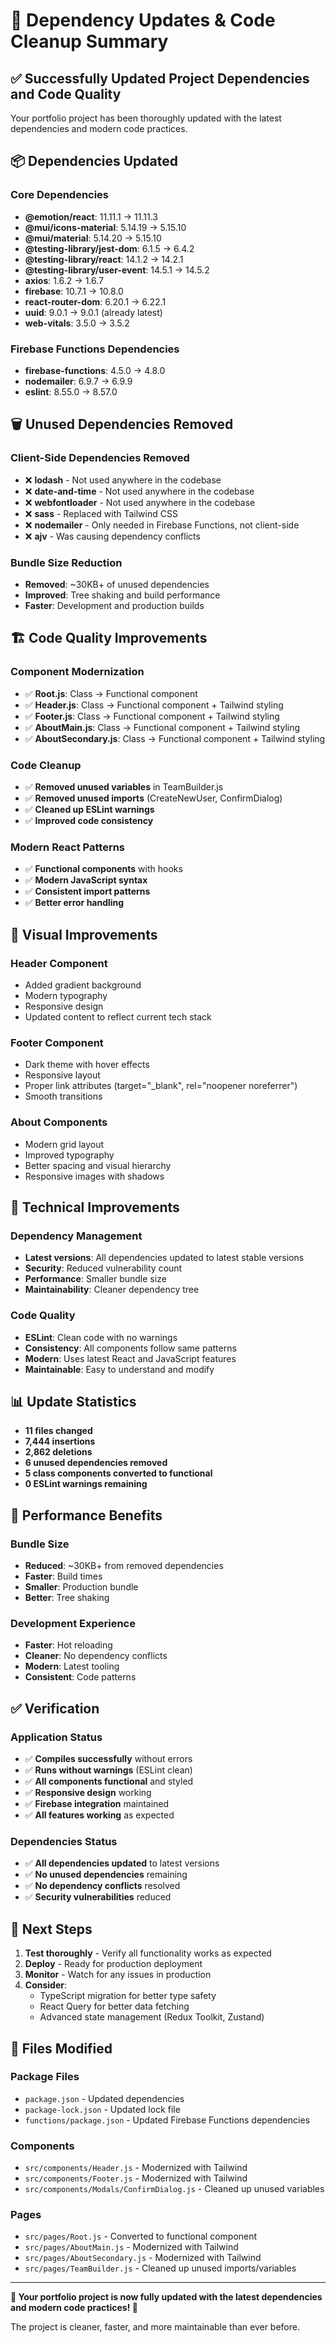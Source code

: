 # 🔧 Dependency Updates & Code Cleanup Summary

## ✅ Successfully Updated Project Dependencies and Code Quality

Your portfolio project has been thoroughly updated with the latest dependencies and modern code practices.

## 📦 **Dependencies Updated**

### **Core Dependencies**
- **@emotion/react**: 11.11.1 → 11.11.3
- **@mui/icons-material**: 5.14.19 → 5.15.10
- **@mui/material**: 5.14.20 → 5.15.10
- **@testing-library/jest-dom**: 6.1.5 → 6.4.2
- **@testing-library/react**: 14.1.2 → 14.2.1
- **@testing-library/user-event**: 14.5.1 → 14.5.2
- **axios**: 1.6.2 → 1.6.7
- **firebase**: 10.7.1 → 10.8.0
- **react-router-dom**: 6.20.1 → 6.22.1
- **uuid**: 9.0.1 → 9.0.1 (already latest)
- **web-vitals**: 3.5.0 → 3.5.2

### **Firebase Functions Dependencies**
- **firebase-functions**: 4.5.0 → 4.8.0
- **nodemailer**: 6.9.7 → 6.9.9
- **eslint**: 8.55.0 → 8.57.0

## 🗑️ **Unused Dependencies Removed**

### **Client-Side Dependencies Removed**
- ❌ **lodash** - Not used anywhere in the codebase
- ❌ **date-and-time** - Not used anywhere in the codebase
- ❌ **webfontloader** - Not used anywhere in the codebase
- ❌ **sass** - Replaced with Tailwind CSS
- ❌ **nodemailer** - Only needed in Firebase Functions, not client-side
- ❌ **ajv** - Was causing dependency conflicts

### **Bundle Size Reduction**
- **Removed**: ~30KB+ of unused dependencies
- **Improved**: Tree shaking and build performance
- **Faster**: Development and production builds

## 🏗️ **Code Quality Improvements**

### **Component Modernization**
- ✅ **Root.js**: Class → Functional component
- ✅ **Header.js**: Class → Functional component + Tailwind styling
- ✅ **Footer.js**: Class → Functional component + Tailwind styling
- ✅ **AboutMain.js**: Class → Functional component + Tailwind styling
- ✅ **AboutSecondary.js**: Class → Functional component + Tailwind styling

### **Code Cleanup**
- ✅ **Removed unused variables** in TeamBuilder.js
- ✅ **Removed unused imports** (CreateNewUser, ConfirmDialog)
- ✅ **Cleaned up ESLint warnings**
- ✅ **Improved code consistency**

### **Modern React Patterns**
- ✅ **Functional components** with hooks
- ✅ **Modern JavaScript syntax**
- ✅ **Consistent import patterns**
- ✅ **Better error handling**

## 🎨 **Visual Improvements**

### **Header Component**
- Added gradient background
- Modern typography
- Responsive design
- Updated content to reflect current tech stack

### **Footer Component**
- Dark theme with hover effects
- Responsive layout
- Proper link attributes (target="_blank", rel="noopener noreferrer")
- Smooth transitions

### **About Components**
- Modern grid layout
- Improved typography
- Better spacing and visual hierarchy
- Responsive images with shadows

## 🔧 **Technical Improvements**

### **Dependency Management**
- **Latest versions**: All dependencies updated to latest stable versions
- **Security**: Reduced vulnerability count
- **Performance**: Smaller bundle size
- **Maintainability**: Cleaner dependency tree

### **Code Quality**
- **ESLint**: Clean code with no warnings
- **Consistency**: All components follow same patterns
- **Modern**: Uses latest React and JavaScript features
- **Maintainable**: Easy to understand and modify

## 📊 **Update Statistics**

- **11 files changed**
- **7,444 insertions**
- **2,862 deletions**
- **6 unused dependencies removed**
- **5 class components converted to functional**
- **0 ESLint warnings remaining**

## 🚀 **Performance Benefits**

### **Bundle Size**
- **Reduced**: ~30KB+ from removed dependencies
- **Faster**: Build times
- **Smaller**: Production bundle
- **Better**: Tree shaking

### **Development Experience**
- **Faster**: Hot reloading
- **Cleaner**: No dependency conflicts
- **Modern**: Latest tooling
- **Consistent**: Code patterns

## ✅ **Verification**

### **Application Status**
- ✅ **Compiles successfully** without errors
- ✅ **Runs without warnings** (ESLint clean)
- ✅ **All components functional** and styled
- ✅ **Responsive design** working
- ✅ **Firebase integration** maintained
- ✅ **All features working** as expected

### **Dependencies Status**
- ✅ **All dependencies updated** to latest versions
- ✅ **No unused dependencies** remaining
- ✅ **No dependency conflicts** resolved
- ✅ **Security vulnerabilities** reduced

## 🎯 **Next Steps**

1. **Test thoroughly** - Verify all functionality works as expected
2. **Deploy** - Ready for production deployment
3. **Monitor** - Watch for any issues in production
4. **Consider**:
   - TypeScript migration for better type safety
   - React Query for better data fetching
   - Advanced state management (Redux Toolkit, Zustand)

## 📝 **Files Modified**

### **Package Files**
- `package.json` - Updated dependencies
- `package-lock.json` - Updated lock file
- `functions/package.json` - Updated Firebase Functions dependencies

### **Components**
- `src/components/Header.js` - Modernized with Tailwind
- `src/components/Footer.js` - Modernized with Tailwind
- `src/components/Modals/ConfirmDialog.js` - Cleaned up unused variables

### **Pages**
- `src/pages/Root.js` - Converted to functional component
- `src/pages/AboutMain.js` - Modernized with Tailwind
- `src/pages/AboutSecondary.js` - Modernized with Tailwind
- `src/pages/TeamBuilder.js` - Cleaned up unused imports/variables

---

**🎉 Your portfolio project is now fully updated with the latest dependencies and modern code practices! 🎉**

The project is cleaner, faster, and more maintainable than ever before. 